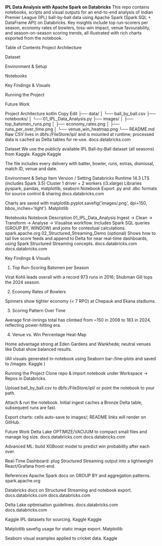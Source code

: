 **IPL Data Analysis with Apache Spark on Databricks**
This repo contains notebooks, scripts and visual outputs for an end-to-end analysis of Indian Premier League (IPL) ball-by-ball data using Apache Spark (Spark SQL + DataFrame API) on Databricks.
Key insights include top run-scorers per season, economy rates of bowlers, toss-win impact, venue favourability, and season-on-season scoring trends, all illustrated with rich charts exported from the notebook.

Table of Contents
Project Architecture

Dataset

Environment & Setup

Notebooks

Key Findings & Visuals

Running the Project

Future Work

Project Architecture
kotlin
Copy
Edit
├── data/
│   └── ball_by_ball.csv
├── notebooks/
│   └── 01_IPL_Data_Analysis.py
├── images/
│   ├── top_batsmen_runs.png
│   ├── economy_rates.png
│   ├── runs_per_over_time.png
│   └── venue_win_heatmap.png
└── README.md
Raw CSV lives in dbfs:/FileStore/ipl/ and is mounted at runtime; processed data is cached as Delta tables for re-use. 
docs.databricks.com

Dataset
We use the publicly available IPL Ball-by-Ball dataset (all seasons) from Kaggle.
Kaggle
Kaggle

The file includes every delivery with batter, bowler, runs, extras, dismissal, match ID, venue and date.

Environment & Setup
Item	Version / Setting
Databricks Runtime	14.3 LTS (includes Spark 3.5)
Cluster	1 driver + 2 workers (i3.xlarge)
Libraries	pyspark, pandas, matplotlib, seaborn
Notebook Export	.py and .dbc formats for source control & sharing 
docs.databricks.com

Charts are saved with matplotlib.pyplot.savefig('images/<name>.png', dpi=150, bbox_inches='tight').
Matplotlib

Notebooks
Notebook	Description
01_IPL_Data_Analysis	Ingest → Clean → Transform → Analyse → Visualise workflow. Includes Spark SQL queries (GROUP BY, WINDOW) and joins for contextual calculations.
spark.apache.org
02_Structured_Streaming_Demo (optional)	Shows how to tail live score feeds and append to Delta for near real-time dashboards, using Spark Structured Streaming concepts.
docs.databricks.com
docs.databricks.com

Key Findings & Visuals
1. Top Run-Scoring Batsmen per Season

Virat Kohli leads overall with a record 973 runs in 2016; Shubman Gill tops the 2024 season.

2. Economy Rates of Bowlers

Spinners show tighter economy (< 7 RPO) at Chepauk and Ekana stadiums.

3. Scoring Pattern Over Time

Average first-innings total has climbed from ~150 in 2008 to 183 in 2024, reflecting power-hitting era.

4. Venue vs. Win Percentage Heat-Map

Home advantage strong at Eden Gardens and Wankhede; neutral venues like Dubai show balanced results.

(All visuals generated in-notebook using Seaborn bar-/line-plots and saved to /images.
Kaggle
)

Running the Project
Clone repo & import notebook under Workspace → Repos in Databricks.

Upload ball_by_ball.csv to dbfs:/FileStore/ipl/ or point the notebook to your path.

Attach & run the notebook. Initial ingest caches a Bronze Delta table, subsequent runs are fast.

Export charts: cells auto-save to images/; README links will render on GitHub.

Future Work
Delta Lake OPTIMIZE/VACUUM to compact small files and manage log size.
docs.databricks.com
docs.databricks.com

Advanced ML: build XGBoost model to predict win probability after each over.

Real-Time Dashboard: plug Structured Streaming output into a lightweight React/Grafana front-end.

References
Apache Spark docs on GROUP BY and aggregation patterns.
spark.apache.org

Databricks docs on Structured Streaming and notebook export.
docs.databricks.com
docs.databricks.com

Delta Lake optimisation guidelines.
docs.databricks.com
docs.databricks.com

Kaggle IPL datasets for sourcing.
Kaggle
Kaggle

Matplotlib savefig usage for static image export.
Matplotlib

Seaborn visual examples applied to cricket data.
Kaggle
